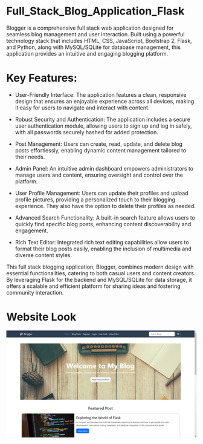 # Full_Stack_Blog_Application_Flask
Blogger is a comprehensive full stack web application designed for seamless blog management and user interaction. Built using a powerful technology stack that includes HTML, CSS, JavaScript, Bootstrap 2, Flask, and Python, along with MySQL/SQLite for database management, this application provides an intuitive and engaging blogging platform.

# Key Features:

- User-Friendly Interface: The application features a clean, responsive design that ensures an enjoyable experience across all devices, making it easy for users to navigate and interact with content.

- Robust Security and Authentication: The application includes a secure user authentication module, allowing users to sign up and log in safely, with all passwords securely hashed for added protection.

- Post Management: Users can create, read, update, and delete blog posts effortlessly, enabling dynamic content management tailored to their needs.

- Admin Panel: An intuitive admin dashboard empowers administrators to manage users and content, ensuring oversight and control over the platform.

- User Profile Management: Users can update their profiles and upload profile pictures, providing a personalized touch to their blogging experience. They also have the option to delete their profiles as needed.

- Advanced Search Functionality: A built-in search feature allows users to quickly find specific blog posts, enhancing content discoverability and engagement.

- Rich Text Editor: Integrated rich text editing capabilities allow users to format their blog posts easily, enabling the inclusion of multimedia and diverse content styles.

This full stack blogging application, Blogger, combines modern design with essential functionalities, catering to both casual users and content creators. By leveraging Flask for the backend and MySQL/SQLite for data storage, it offers a scalable and efficient platform for sharing ideas and fostering community interaction.

# Website Look

![SS-1](https://github.com/LakshayD02/Full_Stack_Blog_Application_Flask/blob/main/Website%20Photos/1.png) <br/>
